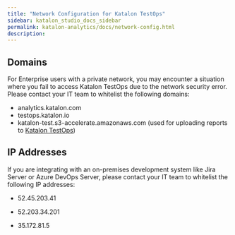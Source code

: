 ```yaml
---
title: "Network Configuration for Katalon TestOps" 
sidebar: katalon_studio_docs_sidebar
permalink: katalon-analytics/docs/network-config.html 
description: 
---
```

## Domains

For Enterprise users with a private network, you may encounter a situation where you fail to access Katalon TestOps due to the network security error. Please contact your IT team to whitelist the following domains:

* analytics.katalon.com
* testops.katalon.io
* katalon-test.s3-accelerate.amazonaws.com (used for uploading reports to [Katalon TestOps](https://analytics.katalon.com))


## IP Addresses

If you are integrating with an on-premises development system like Jira Server or Azure DevOps Server, please contact your IT team to whitelist the following IP addresses:

* 52.45.203.41

* 52.203.34.201

* 35.172.81.5